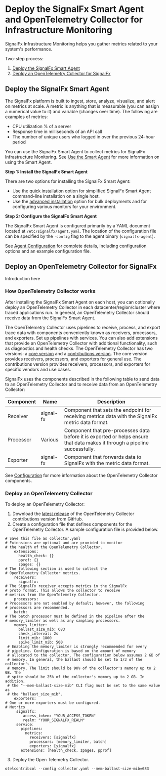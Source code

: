 # Deploy the SignalFx Smart Agent and OpenTelemetry Collector for Infrastructure Monitoring

SignalFx Infrastructure Monitoring helps you gather metrics related to your system's performance. 

Two-step process:

1. [Deploy the SignalFx Smart Agent](#deploy-the-signalfx-smart-agent)
2. [Deploy an OpenTelemetry Collector for SignalFx](#deploy-am-opentelemetry-collector-for-signalfx)

## Deploy the SignalFx Smart Agent

The SignalFx platform is built to ingest, store, analyze, visualize, and alert on metrics at scale. A metric is anything that is measurable (you can assign a numerical value to it) and variable (changes over time). The following are examples of metrics:

* CPU utilization % of a server
* Response time in milliseconds of an API call
* The number of unique users who logged in over the previous 24-hour period

You can use the SignalFx Smart Agent to collect metrics for SignalFx Infrastructure Monitoring. See [Use the Smart Agent](https://docs.signalfx.com/en/latest/integrations/agent/index.html#smart-agent "Use the Smart Agent") for more information on using the Smart Agent.

**Step 1: Install the SignalFx Smart Agent**

There are two options for installing the SignalFx Smart Agent:
- Use the [quick installation](https://docs.signalfx.com/en/latest/integrations/agent/quick-install.html "Quick Install") option for simplified SignalFx Smart Agent command-line installation on a single host.
- Use the [advanced installation](https://docs.signalfx.com/en/latest/integrations/agent/advanced-install-options.html "Advanced Installation Options") option for bulk deployments and for configuring various monitors for your environment.

**Step 2: Configure the SignalFx Smart Agent**

The SignalFx Smart Agent is configured primarily by a YAML document located at `/etc/signalfx/agent.yaml`. The location of the configuration file can be specified by the `-config` flag to the agent binary (`signalfx-agent`).

See [Agent Configuration](https://docs.signalfx.com/en/latest/integrations/agent/config-schema.html "Agent Configuration") for complete details, including configuration options and an example configuration file.

## Deploy an OpenTelemetry Collector for SignalFx

Introduction here

### How OpenTelemetry Collector works

After installing the SignalFx Smart Agent on each host, you can optionally deploy an OpenTelemetry Collector in each datacenter/region/cluster where traced applications run. In general, an OpenTelemetry Collector should receive data from the SignalFx Smart Agent.

The OpenTelemetry Collector uses pipelines to receive, process, and export trace data with components conveniently known as receivers, processors, and exporters. Set up pipelines with services. You can also add extensions that provide an OpenTelemetry Collector with additional functionality, such as diagnostics and health checks. The OpenTelemetry Collector has two versions: a [core version](https://github.com/open-telemetry/opentelemetry-collector "Core Version") and a [contributions version](https://github.com/open-telemetry/opentelemetry-collector-contrib "Contributions"). The core version provides receivers, processors, and exporters for general use. The contributions version provides receivers, processors, and exporters for specific vendors and use cases.

SignalFx uses the components described in the following table to send data to an OpenTelemetry Collector and to receive data from an OpenTelemetry Collector:

 **Component** | **Name**   | **Description**                                                        |  
---------------|------------|------------------------------------------------------------------------|
 Receiver      | signal\-fx  | Component that sets the endpoint for receiving metrics data with the SignalFx metric data format\.         |      
 Processor     | Various    | Component that pre-processes data before it is exported or helps ensure that data makes it through a pipeline successfully\. |      
 Exporter      | signal\-fx  | Component that forwards data to SignalFx with the metric data format\.    |      

See [Configuration](https://opentelemetry.io/docs/collector/configuration/ "OpenTelemetry Collector Configuration") for more information about the OpenTelemetry Collector components.

### Deploy an OpenTelemetry Collector

To deploy an OpenTelemetry Collector:

1. Download the [latest release](https://github.com/open-telemetry/opentelemetry-collector-contrib/releases "OpenTelemetry Collector contributions releases") of the OpenTelemetry Collector contributions version from GitHub.
2. Create a configuration file that defines components for the OpenTelemetry Collector. A sample configuration file is provided below.
```
# Save this file as collector.yaml
# Extensions are optional and are provided to monitor
# the health of the OpenTelemetry Collector.  
    extensions:
      health_check: {}
      pprof: {}
      zpages: {}
# The following section is used to collect the
# OpenTelemetry Collector metrics.
    receivers:
      signalfx:
# The SignalFx receiver accepts metrics in the SignalFx
# proto format. This allows the collector to receive
# metrics from the OpenTelemetry Collector.
    processors:
# Processors are not enabled by default; however, the following
# processors are recommended.
    batch:
# The batch processor must be defined in the pipeline after the
# memory_limiter as well as any sampling processors.
    memory_limiter:
      ballast_size_mib: 683
      check_interval: 2s
      limit_mib: 1800
      spike_limit_mib: 500
 # Enabling the memory_limiter is strongly recommended for every
 # pipeline. Configuration is based on the amount of memory
 # allocated to the collector. The configuration below assumes 2 GB of
 # memory. In general, the ballast should be set to 1/3 of the collector's
 # memory. The limit should be 90% of the collector's memory up to 2 GB. The
 # spike should be 25% of the collector's memory up to 2 GB. In addition,
 # the "--mem-ballast-size-mib" CLI flag must be set to the same value as
 # the "ballast_size_mib".
    exporters:
# One or more exporters must be configured.
# Metrics
     signalfx:
        access_token: "YOUR_ACCESS_TOKEN"
        realm: "YOUR_SIGNALFX_REALM"
     service:
       pipelines:
         metrics:
           receivers: [signalfx]
           processors: [memory_limiter, batch]
           exporters: [signalfx]
       extensions: [health_check, zpages, pprof]
```
3. Deploy the Open Telemetry Collector.
```
otelcontribcol --config collector.yaml --mem-ballast-size-mib=683
```
